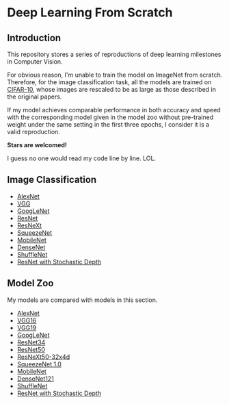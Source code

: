 # Deep Learning From Scratch
## Introduction
This repository stores a series of reproductions of deep learning milestones in Computer Vision.

For obvious reason, I'm unable to train the model on ImageNet from scratch. Therefore, for the image classification task, all the models are trained on [CIFAR-10](https://www.cs.toronto.edu/~kriz/cifar.html), whose images are rescaled to be as large as those described in the original papers.

If my model achieves comparable performance in both accuracy and speed with the corresponding model given in the model zoo without pre-trained weight under the same setting in the first three epochs, I consider it is a valid reproduction.

**Stars are welcomed!**

I guess no one would read my code line by line. LOL.

## Image Classification
* [AlexNet](https://papers.nips.cc/paper/4824-imagenet-classification-with-deep-convolutional-neural-networks)
* [VGG](https://arxiv.org/abs/1409.1556)
* [GoogLeNet](https://arxiv.org/abs/1409.4842)
* [ResNet](https://arxiv.org/abs/1512.03385)
* [ResNeXt](https://arxiv.org/abs/1611.05431)
* [SqueezeNet](https://arxiv.org/abs/1602.07360)
* [MobileNet](https://arxiv.org/abs/1704.04861)
* [DenseNet](https://arxiv.org/abs/1608.06993)
* [ShuffleNet](https://arxiv.org/abs/1707.01083)
* [ResNet with Stochastic Depth](https://arxiv.org/abs/1603.09382)
## Model Zoo
My models are compared with models in this section.
* [AlexNet](http://pytorch.org/docs/master/torchvision/models.html#torchvision.models.alexnet)
* [VGG16](http://pytorch.org/docs/master/torchvision/models.html#torchvision.models.vgg16)
* [VGG19](http://pytorch.org/docs/master/torchvision/models.html#torchvision.models.vgg19)
* [GoogLeNet](https://github.com/apache/incubator-mxnet/blob/master/example/image-classification/symbols/googlenet.py)
* [ResNet34](http://pytorch.org/docs/master/torchvision/models.html#torchvision.models.resnet34)
* [ResNet50](http://pytorch.org/docs/master/torchvision/models.html#torchvision.models.resnet50)
* [ResNeXt50-32x4d](https://github.com/prlz77/ResNeXt.pytorch)
* [SqueezeNet 1.0](http://pytorch.org/docs/master/torchvision/models.html#torchvision.models.squeezenet1_0)
* [MobileNet](https://github.com/tensorflow/models/blob/master/research/slim/nets/mobilenet_v1.py)
* [DenseNet121](http://pytorch.org/docs/master/torchvision/models.html#torchvision.models.densenet121)
* [ShuffleNet](https://github.com/jaxony/ShuffleNet/blob/master/model.py)
* [ResNet with Stochastic Depth](https://github.com/yueatsprograms/Stochastic_Depth)

